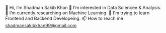 👋 Hi, I’m Shadman Sakib Khan
👀 I’m interested in Data Sciencee & Analysis.
🌱 I’m currently researching on Machine Learning.
💞️ I'm trying to learn Frontend and Backend Developeing.
📫 How to reach me shadmansakibkhan99@gmail.com
